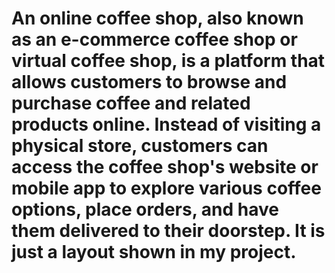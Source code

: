 # An online coffee shop, also known as an e-commerce coffee shop or virtual coffee shop, is a platform that allows customers to browse and purchase coffee and related products online. Instead of visiting a physical store, customers can access the coffee shop's website or mobile app to explore various coffee options, place orders, and have them delivered to their doorstep. It is just a layout shown in my project.

